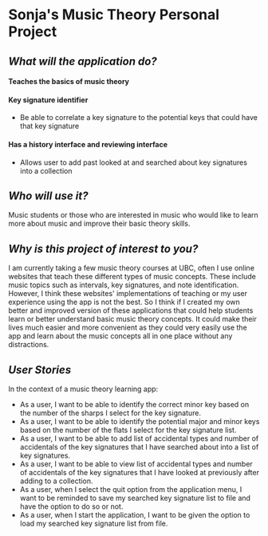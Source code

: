 # Sonja's Music Theory Personal Project

## *What will the application do?*
#### Teaches the basics of music theory

#### Key signature identifier
- Be able to correlate a key signature to the potential keys that could have that key signature

#### Has a history interface and reviewing interface
- Allows user to add past looked at and searched about key signatures into a collection

## *Who will use it?*
Music students or those who are interested in music who would like to learn more about music and improve their basic theory skills.

## *Why is this project of interest to you?*
I am currently taking a few music theory courses at UBC, often I use online websites that teach these different types of music concepts. These include music topics such as intervals, key signatures, and note identification. However, I think these websites' implementations of teaching or my user experience using the app is not the best. So I think if I created my own better and improved version of these applications that could help students learn or better understand basic music theory concepts. It could make their lives much easier and more convenient as they could very easily use the app and learn about the music concepts all in one place without any distractions.

## *User Stories*
In the context of a music theory learning app:
- As a user, I want to be able to identify the correct minor key based on the number of the sharps I select for the key signature.
- As a user, I want to be able to identify the potential major and minor keys based on the number of the flats I select for the key signature list.
- As a user, I want to be able to add list of accidental types and number of accidentals of the key signatures that I have searched about into a list of key signatures.
- As a user, I want to be able to view list of accidental types and number of accidentals of the key signatures that I have looked at previously after adding to a collection.
- As a user, when I select the quit option from the application menu, I want to be reminded to save my searched key signature list to file and have the option to do so or not.
- As a user, when I start the application, I want to be given the option to load my searched key signature list from file.



